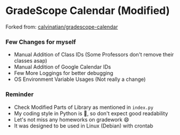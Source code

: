 # GradeScope Calendar (Modified)
Forked from: [calvinatian/gradescope-calendar](https://github.com/calvinatian/gradescope-calendar)

### Few Changes for myself
- Manual Addition of Class IDs (Some Professors don't remove their classes asap)
- Manual Addition of Google Calendar IDs 
- Few More Loggings for better debugging 
- OS Environment Variable Usages (Not really a change)

### Reminder
- Check Modified Parts of Library as mentioned in `index.py`
- My coding style in Python is :shit:, so don't expect good readability 
- Let's not miss any homeworks on gradework :smile: 
- It was designed to be used in Linux (Debian) with crontab